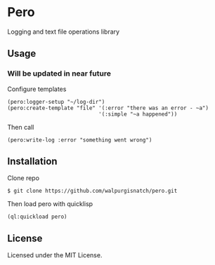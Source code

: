 # Pero
Logging and text file operations library

## Usage

### Will be updated in near future

Configure templates 
```
(pero:logger-setup "~/log-dir")
(pero:create-template "file" '(:error "there was an error - ~a")
                             '(:simple "~a happened"))
```
Then call 
```
(pero:write-log :error "something went wrong")
```

## Installation
Clone repo
```
$ git clone https://github.com/walpurgisnatch/pero.git
```
Then load pero with quicklisp
```
(ql:quickload pero)
```

## License

Licensed under the MIT License.
